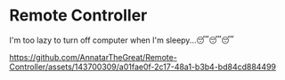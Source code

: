 # Remote Controller

I'm too lazy to turn off computer when I'm sleepy...😴😴😴


https://github.com/AnnatarTheGreat/Remote-Controller/assets/143700309/a01fae0f-2c17-48a1-b3b4-bd84cd884499

